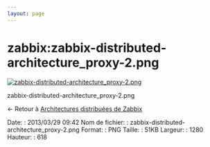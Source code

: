 ```yaml
---
layout: page
---
```


zabbix:zabbix-distributed-architecture\_proxy-2.png
===================================================

[![zabbix-distributed-architecture\_proxy-2.png](..//assets/media/zabbix/zabbix-distributed-architecture_proxy-2.png@cache=&w=900&h=434 "zabbix-distributed-architecture_proxy-2.png")](..//assets/media/zabbix/zabbix-distributed-architecture_proxy-2.png@cache= "Afficher le fichier original")

zabbix-distributed-architecture\_proxy-2.png

← Retour à [Architectures distribuées de
Zabbix](../../zabbix/zabbix-distributed-architecture.html "zabbix:zabbix-distributed-architecture")

Date:
:   2013/03/29 09:42
Nom de fichier:
:   zabbix-distributed-architecture\_proxy-2.png
Format:
:   PNG
Taille:
:   51KB
Largeur:
:   1280
Hauteur:
:   618

